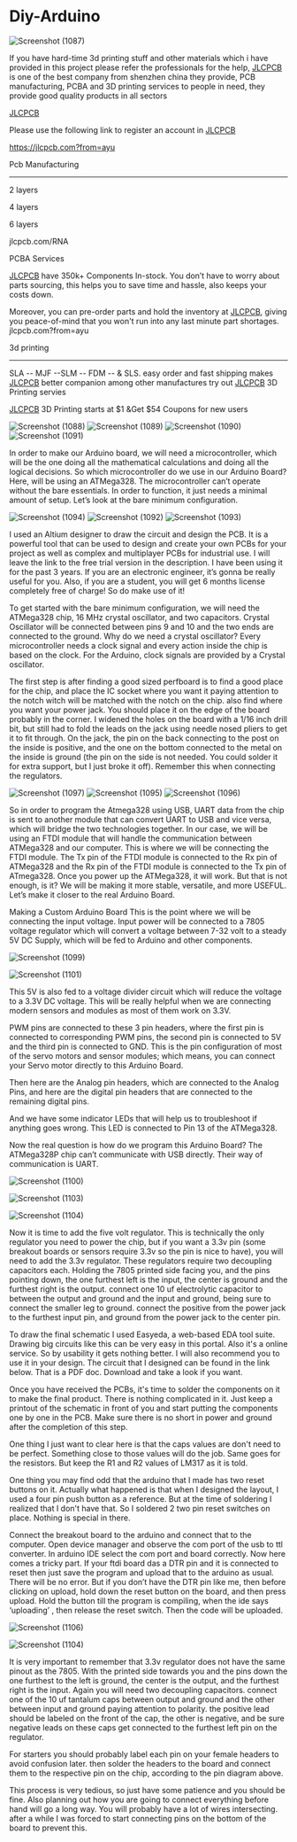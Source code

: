 # Diy-Arduino

![Screenshot (1087)](https://github.com/Arush-om/Diy-Arduino/assets/134673721/8c59b616-e889-4c26-ae08-162853a66cab)

If you have hard-time 3d printing stuff and other materials which i have provided in this project please refer the professionals for the help, [JLCPCB](https://jlcpcb.com?from=ayu ) is one of the best company from shenzhen china they provide, PCB manufacturing, PCBA and 3D printing services to people in need, they provide good quality products in all sectors

[JLCPCB](https://jlcpcb.com?from=ayu)

Please use the following link to register an account in [JLCPCB](https://jlcpcb.com?from=ayu )

https://jlcpcb.com?from=ayu 


Pcb Manufacturing

----------

2 layers

4 layers

6 layers

jlcpcb.com/RNA


PCBA Services

[JLCPCB](https://jlcpcb.com?from=ayu ) have 350k+ Components In-stock. You don’t have to worry about parts sourcing, this helps you to save time and hassle, also keeps your costs down.

Moreover, you can pre-order parts and hold the inventory at [JLCPCB](https://jlcpcb.com?from=ayu ), giving you peace-of-mind that you won't run into any last minute part shortages. jlcpcb.com?from=ayu 


3d printing

-------------------

SLA -- MJF --SLM -- FDM -- & SLS. easy order and fast shipping makes [JLCPCB](https://jlcpcb.com?from=ayu ) better companion among other manufactures try out [JLCPCB](https://jlcpcb.com?from=ayu ) 3D Printing servies

[JLCPCB](https://jlcpcb.com?from=ayu ) 3D Printing starts at $1 &Get $54 Coupons for new users

![Screenshot (1088)](https://github.com/Arush-om/Diy-Arduino/assets/134673721/642184b1-1683-43ce-bdc7-d20d09dbd85b)
![Screenshot (1089)](https://github.com/Arush-om/Diy-Arduino/assets/134673721/3d4e0d02-77e1-43b9-be29-6361a919f59f)
![Screenshot (1090)](https://github.com/Arush-om/Diy-Arduino/assets/134673721/7e562813-a1a0-44b2-b3de-abcac90b9d40)
![Screenshot (1091)](https://github.com/Arush-om/Diy-Arduino/assets/134673721/6717da92-62d8-42bf-9e75-17351a38b0ea)

In order to make our Arduino board, we will need a microcontroller, which will be the one doing all the mathematical calculations and doing all the logical decisions. So which microcontroller do we use in our Arduino Board? Here, will be using an ATMega328. The microcontroller can’t operate without the bare essentials. In order to function, it just needs a minimal amount of setup. Let’s look at the bare minimum configuration.

![Screenshot (1094)](https://github.com/Arush-om/Diy-Arduino/assets/134673721/28313561-3fe5-40dd-986e-12dcc9ac889c)
![Screenshot (1092)](https://github.com/Arush-om/Diy-Arduino/assets/134673721/71e36e2d-ec2a-49e7-88dd-9daa17e3c7ce)
![Screenshot (1093)](https://github.com/Arush-om/Diy-Arduino/assets/134673721/abf72666-6214-46a0-af59-98d89caff830)


I used an Altium designer to draw the circuit and design the PCB. It is a powerful tool that can be used to design and create your own PCBs for your project as well as complex and multiplayer PCBs for industrial use. I will leave the link to the free trial version in the description. I have been using it for the past 3 years. If you are an electronic engineer, it’s gonna be really useful for you. Also, if you are a student, you will get 6 months license completely free of charge! So do make use of it!

To get started with the bare minimum configuration, we will need the ATMega328 chip, 16 MHz crystal oscillator, and two capacitors. Crystal Oscillator will be connected between pins 9 and 10 and the two ends are connected to the ground. Why do we need a crystal oscillator? Every microcontroller needs a clock signal and every action inside the chip is based on the clock. For the Arduino, clock signals are provided by a Crystal oscillator.

The first step is after finding a good sized perfboard is to find a good place for the chip, and place the IC socket where you want it paying attention to the notch witch will be matched with the notch on the chip. also find where you want your power jack. You should place it on the edge of the board probably in the corner. I widened the holes on the board with a 1/16 inch drill bit, but still had to fold the leads on the jack using needle nosed pliers to get it to fit through. On the jack, the pin on the back connecting to the post on the inside is positive, and the one on the bottom connected to the metal on the inside is ground (the pin on the side is not needed. You could solder it for extra support, but I just broke it off). Remember this when connecting the regulators.

![Screenshot (1097)](https://github.com/Arush-om/Diy-Arduino/assets/134673721/48ae2ae5-2ceb-4e63-94de-deee1253b2c7)
![Screenshot (1095)](https://github.com/Arush-om/Diy-Arduino/assets/134673721/22fcea18-5795-4649-a279-6635d02d7703)
![Screenshot (1096)](https://github.com/Arush-om/Diy-Arduino/assets/134673721/2b5b6fa4-16b6-4d5c-a334-c8d66cb1de00)


So in order to program the Atmega328 using USB, UART data from the chip is sent to another module that can convert UART to USB and vice versa, which will bridge the two technologies together. In our case, we will be using an FTDI module that will handle the communication between ATMega328 and our computer. This is where we will be connecting the FTDI module. The Tx pin of the FTDI module is connected to the Rx pin of ATMega328 and the Rx pin of the FTDI module is connected to the Tx pin of ATmega328.
Once you power up the ATMega328, it will work. But that is not enough, is it? We will be making it more stable, versatile, and more USEFUL. Let’s make it closer to the real Arduino Board.

Making a Custom Arduino Board
This is the point where we will be connecting the input voltage. Input power will be connected to a 7805 voltage regulator which will convert a voltage between 7-32 volt to a steady 5V DC Supply, which will be fed to Arduino and other components.

![Screenshot (1099)](https://github.com/Arush-om/Diy-Arduino/assets/134673721/6c7c0d02-d6e9-4202-82b2-d38648af72b5)

![Screenshot (1101)](https://github.com/Arush-om/Diy-Arduino/assets/134673721/bdcf7e2a-e73a-4cf3-b492-9fbfb7c0d895)

This 5V is also fed to a voltage divider circuit which will reduce the voltage to a 3.3V DC voltage. This will be really helpful when we are connecting modern sensors and modules as most of them work on 3.3V.

PWM pins are connected to these 3 pin headers, where the first pin is connected to corresponding PWM pins, the second pin is connected to 5V and the third pin is connected to GND. This is the pin configuration of most of the servo motors and sensor modules; which means, you can connect your Servo motor directly to this Arduino Board.

Then here are the Analog pin headers, which are connected to the Analog Pins, and here are the digital pin headers that are connected to the remaining digital pins.

And we have some indicator LEDs that will help us to troubleshoot if anything goes wrong. This LED is connected to Pin 13 of the ATMega328.

Now the real question is how do we program this Arduino Board? The ATMega328P chip can’t communicate with USB directly. Their way of communication is UART.

![Screenshot (1100)](https://github.com/Arush-om/Diy-Arduino/assets/134673721/10ff13b1-1717-42c7-b993-c237238613fd)

![Screenshot (1103)](https://github.com/Arush-om/Diy-Arduino/assets/134673721/dd6f8890-cd5d-46e6-9675-375ca9753a1c)

![Screenshot (1104)](https://github.com/Arush-om/Diy-Arduino/assets/134673721/89c237ae-c880-4c37-aea1-9caa5a4b0c0d)

Now it is time to add the five volt regulator. This is technically the only regulator you need to power the chip, but if you want a 3.3v pin (some breakout boards or sensors require 3.3v so the pin is nice to have), you will need to add the 3.3v regulator. These regulators require two decoupling capacitors each. Holding the 7805 printed side facing you, and the pins pointing down, the one furthest left is the input, the center is ground and the furthest right is the output. connect one 10 uf electrolytic capacitor to between the output and ground and the input and ground, being sure to connect the smaller leg to ground. connect the positive from the power jack to the furthest input pin, and ground from the power jack to the center pin.

To draw the final schematic I used Easyeda, a web-based EDA tool suite. Drawing big circuits like this can be very easy in this portal. Also it's a online service. So by usability it gets nothing better. I will also recommend you to use it in your design. The circuit that I designed can be found in the link below. That is a PDF doc. Download and take a look if you want.

Once you have received the PCBs, it's time to solder the components on it to make the final product. There is nothing complicated in it. Just keep a printout of the schematic in front of you and start putting the components one by one in the PCB. Make sure there is no short in power and ground after the completion of this step.

One thing I just want to clear here is that the caps values are don't need to be perfect. Something close to those values will do the job. Same goes for the resistors. But keep the R1 and R2 values of LM317 as it is told.

One thing you may find odd that the arduino that I made has two reset buttons on it. Actually what happened is that when I designed the layout, I used a four pin push button as a reference. But at the time of soldering I realized that I don't have that. So I soldered 2 two pin reset switches on place. Nothing is special in there.

Connect the breakout board to the arduino and connect that to the computer. Open device manager and observe the com port of the usb to ttl converter. In arduino IDE select the com port and board correctly. Now here comes a tricky part. If your ftdi board das a DTR pin and it is connected to reset then just save the program and upload that to the arduino as usual. There will be no error. But if you don’t have the DTR pin like me, then before clicking on upload, hold down the reset button on the board, and then press upload. Hold the button till the program is compiling, when the ide says ‘uploading’ , then release the reset switch. Then the code will be uploaded.

![Screenshot (1106)](https://github.com/Arush-om/Diy-Arduino/assets/134673721/fd93482b-0898-4043-8dc8-fe643f5d5bf0)

![Screenshot (1104)](https://github.com/Arush-om/Diy-Arduino/assets/134673721/c20938bd-9f4c-4360-af41-1a37cf4ed848)

It is very important to remember that 3.3v regulator does not have the same pinout as the 7805. With the printed side towards you and the pins down the one furthest to the left is ground, the center is the output, and the furthest right is the input. Again you will need two decoupling capacitors. connect one of the 10 uf tantalum caps between output and ground and the other between input and ground paying attention to polarity. the positive lead should be labeled on the front of the cap, the other is negative, and be sure negative leads on these caps get connected to the furthest left pin on the regulator.

For starters you should probably label each pin on your female headers to avoid confusion later. then solder the headers to the board and connect them to the respective pin on the chip, according to the pin diagram above.

This process is very tedious, so just have some patience and you should be fine. Also planning out how you are going to connect everything before hand will go a long way. You will probably have a lot of wires intersecting. after a while I was forced to start connecting pins on the bottom of the board to prevent this.
